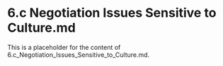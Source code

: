 # 6.c Negotiation Issues Sensitive to Culture.md

This is a placeholder for the content of 6.c_Negotiation_Issues_Sensitive_to_Culture.md.